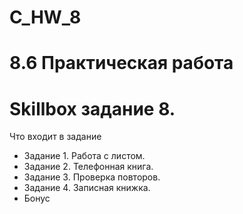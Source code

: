 # C_HW_8
8.6 Практическая работа
====
Skillbox задание 8.
====
Что входит в задание
* Задание 1. Работа с листом.
* Задание 2. Телефонная книга.
* Задание 3. Проверка повторов.
* Задание 4. Записная книжка.
* Бонус
